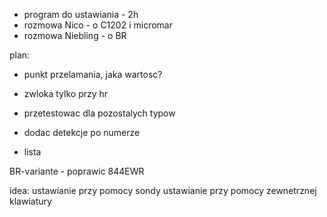 - program do ustawiania - 2h
- rozmowa Nico - o C1202 i micromar
- rozmowa Niebling - o BR


plan:
- punkt przelamania, jaka wartosc?
- zwloka tylko przy hr
- przetestowac dla pozostalych typow

- dodac detekcje po numerze
- lista 

BR-variante - poprawic
844EWR



idea:
ustawianie przy pomocy sondy
ustawianie przy pomocy zewnetrznej klawiatury
